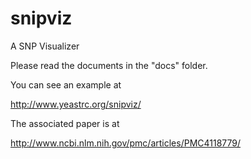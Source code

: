 snipviz
=======
A SNP Visualizer


Please read the documents in the "docs" folder.

You can see an example at

http://www.yeastrc.org/snipviz/

The associated paper is at 

http://www.ncbi.nlm.nih.gov/pmc/articles/PMC4118779/
